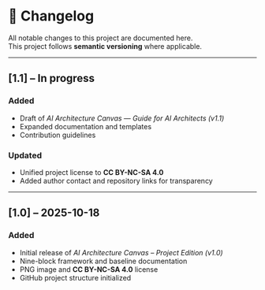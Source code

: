 # 🧾 Changelog

All notable changes to this project are documented here.  
This project follows **semantic versioning** where applicable.

---

## [1.1] – In progress
### Added
- Draft of *AI Architecture Canvas — Guide for AI Architects (v1.1)*  
- Expanded documentation and templates  
- Contribution guidelines  
### Updated
- Unified project license to **CC BY-NC-SA 4.0**  
- Added author contact and repository links for transparency  

---

## [1.0] – 2025-10-18
### Added
- Initial release of *AI Architecture Canvas – Project Edition (v1.0)*  
- Nine-block framework and baseline documentation  
- PNG image and **CC BY-NC-SA 4.0** license  
- GitHub project structure initialized  

